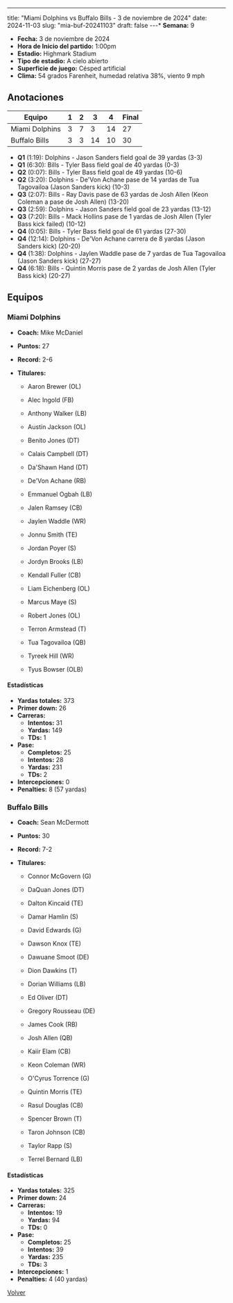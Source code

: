 ---
title: "Miami Dolphins vs Buffalo Bills - 3 de noviembre de 2024"
date: 2024-11-03
slug: "mia-buf-20241103"
draft: false
---* **Semana:** 9
* **Fecha:** 3 de noviembre de 2024
* **Hora de Inicio del partido:** 1:00pm
* **Estadio:** Highmark Stadium
* **Tipo de estadio:** A cielo abierto
* **Superficie de juego:** Césped artificial
* **Clima:** 54 grados Farenheit, humedad relativa 38%, viento 9 mph




## Anotaciones
| Equipo | 1 | 2 | 3 | 4 | Final |
|--------|---|---|---|---|-------|
| Miami Dolphins  | 3 | 7 | 3 | 14  | 27 |
| Buffalo Bills  | 3 | 3 | 14 | 10  | 30 |
* **Q1** (1:19): Dolphins - Jason Sanders field goal de 39 yardas (3-3)
* **Q1** (6:30): Bills - Tyler Bass field goal de 40 yardas (0-3)
* **Q2** (0:07): Bills - Tyler Bass field goal de 49 yardas (10-6)
* **Q2** (3:20): Dolphins - De'Von Achane pase de 14 yardas de Tua Tagovailoa (Jason Sanders kick) (10-3)
* **Q3** (2:07): Bills - Ray Davis pase de 63 yardas de Josh Allen (Keon Coleman a pase de Josh Allen) (13-20)
* **Q3** (2:59): Dolphins - Jason Sanders field goal de 23 yardas (13-12)
* **Q3** (7:20): Bills - Mack Hollins pase de 1 yardas de Josh Allen (Tyler Bass kick failed) (10-12)
* **Q4** (0:05): Bills - Tyler Bass field goal de 61 yardas (27-30)
* **Q4** (12:14): Dolphins - De'Von Achane carrera de 8 yardas (Jason Sanders kick) (20-20)
* **Q4** (1:38): Dolphins - Jaylen Waddle pase de 7 yardas de Tua Tagovailoa (Jason Sanders kick) (27-27)
* **Q4** (6:18): Bills - Quintin Morris pase de 2 yardas de Josh Allen (Tyler Bass kick) (20-27)


## Equipos


### Miami Dolphins
* **Coach:** Mike McDaniel
* **Puntos:** 27
* **Record:** 2-6
* **Titulares:** 

  * Aaron Brewer (OL) 

  * Alec Ingold (FB) 

  * Anthony Walker (LB) 

  * Austin Jackson (OL) 

  * Benito Jones (DT) 

  * Calais Campbell (DT) 

  * Da'Shawn Hand (DT) 

  * De'Von Achane (RB) 

  * Emmanuel Ogbah (LB) 

  * Jalen Ramsey (CB) 

  * Jaylen Waddle (WR) 

  * Jonnu Smith (TE) 

  * Jordan Poyer (S) 

  * Jordyn Brooks (LB) 

  * Kendall Fuller (CB) 

  * Liam Eichenberg (OL) 

  * Marcus Maye (S) 

  * Robert Jones (OL) 

  * Terron Armstead (T) 

  * Tua Tagovailoa (QB) 

  * Tyreek Hill (WR) 

  * Tyus Bowser (OLB) 

#### Estadísticas
* **Yardas totales:** 373
* **Primer down:** 26
* **Carreras:**
  * **Intentos:** 31
  * **Yardas:** 149
  * **TDs:** 1
* **Pase:**
  * **Completos:** 25
  * **Intentos:** 28
  * **Yardas:** 231
  * **TDs:** 2
* **Intercepciones:** 0
* **Penalties:** 8 (57 yardas)

### Buffalo Bills
* **Coach:** Sean McDermott
* **Puntos:** 30
* **Record:** 7-2
* **Titulares:** 

  * Connor McGovern (G) 

  * DaQuan Jones (DT) 

  * Dalton Kincaid (TE) 

  * Damar Hamlin (S) 

  * David Edwards (G) 

  * Dawson Knox (TE) 

  * Dawuane Smoot (DE) 

  * Dion Dawkins (T) 

  * Dorian Williams (LB) 

  * Ed Oliver (DT) 

  * Gregory Rousseau (DE) 

  * James Cook (RB) 

  * Josh Allen (QB) 

  * Kaiir Elam (CB) 

  * Keon Coleman (WR) 

  * O'Cyrus Torrence (G) 

  * Quintin Morris (TE) 

  * Rasul Douglas (CB) 

  * Spencer Brown (T) 

  * Taron Johnson (CB) 

  * Taylor Rapp (S) 

  * Terrel Bernard (LB) 

#### Estadísticas
* **Yardas totales:** 325
* **Primer down:** 24
* **Carreras:**
  * **Intentos:** 19
  * **Yardas:** 94
  * **TDs:** 0
* **Pase:**
  * **Completos:** 25
  * **Intentos:** 39
  * **Yardas:** 235
  * **TDs:** 3
* **Intercepciones:** 1
* **Penalties:** 4 (40 yardas)


[Volver](/historia/2024)
